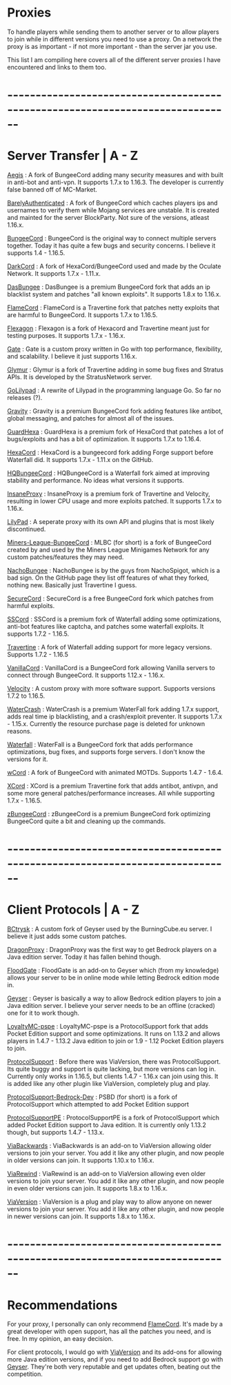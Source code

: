 # Proxies

To handle players while sending them to another server or to allow players to join while in different versions you need to use a proxy.
On a network the proxy is as important - if not more important - than the server jar you use.

This list I am compiling here covers all of the different server proxies I have encountered and links to them too.

# ------------------------------------------------------------------------------

# Server Transfer | A - Z

[Aegis](https://polymart.org/resource/aegis-the-best-bungeecord-fork.31) : A fork of BungeeCord adding many security measures and with built in anti-bot and anti-vpn. It supports 1.7.x to 1.16.3. The developer is currently false banned off of MC-Market.

[BarelyAuthenticated](https://github.com/Mindgamesnl/BarelyAuthenticated) : A fork of BungeeCord which caches players ips and usernames to verify them while Mojang services are unstable. It is created and mainted for the server BlockParty. Not sure of the versions, atleast 1.16.x.

[BungeeCord](https://www.spigotmc.org/wiki/bungeecord/) : BungeeCord is the original way to connect multiple servers together. Today it has quite a few bugs and security concerns. I believe it supports 1.4 - 1.16.5.

[DarkCord](https://github.com/Oculate/DarkCord) : A fork of HexaCord/BungeeCord used and made by the Oculate Network. It supports 1.7.x - 1.11.x.

[DasBungee](https://www.mc-market.org/resources/17481/) : DasBungee is a premium BungeeCord fork that adds an ip blacklist system and patches "all known exploits". It supports 1.8.x to 1.16.x.

[FlameCord](https://www.mc-market.org/resources/13492/) : FlameCord is a Travertine fork that patches netty exploits that are harmful to BungeeCord. It supports 1.7.x to 1.16.5.

[Flexagon](https://github.com/SeaEclipse/Flexagon) : Flexagon is a fork of Hexacord and Travertine meant just for testing purposes. It supports 1.7.x - 1.16.x.

[Gate](https://gate.minekube.com/) : Gate is a custom proxy written in Go with top performance, flexibility, and scalability. I believe it just supports 1.16.x.

[Glymur](https://github.com/StratusNetwork/Glymur) : Glymur is a fork of Travertine adding in some bug fixes and Stratus APIs. It is developed by the StratusNetwork server.

[GoLilypad](https://github.com/LilyPad/GoLilyPad) : A rewrite of Lilypad in the programming language Go. So far no releases (?).

[Gravity](https://www.mc-market.org/resources/17731/) : Gravity is a premium BungeeCord fork adding features like antibot, global messaging, and patches for almost all of the issues.

[GuardHexa](https://www.mc-market.org/resources/16180/) : GuardHexa is a premium fork of HexaCord that patches a lot of bugs/exploits and has a bit of optimization. It supports 1.7.x to 1.16.4.

[HexaCord](https://github.com/CronixMC/HexaCord) : HexaCord is a bungeecord fork adding Forge support before Waterfall did. It supports 1.7.x - 1.11.x on the GitHub.

[HQBungeeCord](https://github.com/moyugame/HQBungeeCord) : HQBungeeCord is a Waterfall fork aimed at improving stability and performance. No ideas what versions it supports.

[InsaneProxy](https://www.mc-market.org/resources/16588/) : InsaneProxy is a premium fork of Travertine and Velocity, resulting in lower CPU usage and more exploits patched. It supports 1.7.x to 1.16.x.

[LilyPad](https://github.com/LilyPad/JLilyPad) : A seperate proxy with its own API and plugins that is most likely discontinued.

[Miners-League-BungeeCord](https://github.com/root1599/Miners-League-BungeeCord) : MLBC (for short) is a fork of BungeeCord created by and used by the Miners League Minigames Network for any custom patches/features they may need.

[NachoBungee](https://github.com/CobbleSword/NachoBungee) : NachoBungee is by the guys from NachoSpigot, which is a bad sign. On the GitHub page they list off features of what they forked, nothing new. Basically just Travertine I guess.

[SecureCord](https://www.mc-market.org/resources/15002/) : SecureCord is a free BungeeCord fork which patches from harmful exploits.

[SSCord](https://www.mc-market.org/resources/14562/) : SSCord is a premium fork of Waterfall adding some optimizations, anti-bot features like captcha, and patches some waterfall exploits. It supports 1.7.2 - 1.16.5.

[Travertine](https://papermc.io/downloads#Travertine) : A fork of Waterfall adding support for more legacy versions. Supports 1.7.2 - 1.16.5

[VanillaCord](https://github.com/ME1312/VanillaCord/tree/1.12) : VanillaCord is a BungeeCord fork allowing Vanilla servers to connect through BungeeCord. It supports 1.12.x - 1.16.x.

[Velocity](https://velocitypowered.com/) : A custom proxy with more software support. Supports versions 1.7.2 to 1.16.5.

[WaterCrash](https://www.mc-market.org/threads/559656/) : WaterCrash is a premium WaterFall fork adding 1.7.x support, adds real time ip blacklisting, and a crash/exploit preventer. It supports 1.7.x - 1.15.x. Currently the resource purchase page is deleted for unknown reasons.

[Waterfall](https://papermc.io/downloads#Waterfall) : WaterFall is a BungeeCord fork that adds performance optimizations, bug fixes, and supports forge servers. I don't know the versions for it.

[wCord](https://github.com/wtfaremyinitials/wCord) : A fork of BungeeCord with animated MOTDs. Supports 1.4.7 - 1.6.4.

[XCord](https://www.mc-market.org/resources/16843/) : XCord is a premium Travertine fork that adds antibot, antivpn, and some more general patches/performance increases. All while supporting 1.7.x - 1.16.5.

[zBungeeCord](https://www.mc-market.org/resources/10187/) : zBungeeCord is a premium BungeeCord fork optimizing BungeeCord quite a bit and cleaning up the commands.
# ------------------------------------------------------------------------------

# Client Protocols | A - Z

[BCtrysk](https://github.com/DJIronic/BCtrysk) : A custom fork of Geyser used by the BurningCube.eu server. I believe it just adds some custom patches.

[DragonProxy](https://github.com/DragonetMC/DragonProxy) : DragonProxy was the first way to get Bedrock players on a Java edition server. Today it has fallen behind though.

[FloodGate](https://github.com/GeyserMC/Floodgate/) : FloodGate is an add-on to Geyser which (from my knowledge) allows your server to be in online mode while letting Bedrock edition mode in.

[Geyser](https://geysermc.org/) : Geyser is basically a way to allow Bedrock edition players to join a Java edition server. I believe your server needs to be an offline (cracked) one for it to work though.

[LoyaltyMC-pspe](https://github.com/reflykunz/LoyaltyMC-pspe) : LoyaltyMC-pspe is a ProtocolSupport fork that adds Pocket Edition support and some optimizations. It runs on 1.13.2 and allows players in 1.4.7 - 1.13.2 Java edition to join or 1.9 - 1.12 Pocket Edition players to join.

[ProtocolSupport](https://www.spigotmc.org/resources/protocolsupport.7201/) : Before there was ViaVersion, there was ProtocolSupport. Its quite buggy and support is quite lacking, but more versions can log in. Currently only works in 1.16.5, but clients 1.4.7 - 1.16.x can join using this. It is added like any other plugin like ViaVersion, completely plug and play.

[ProtocolSupport-Bedrock-Dev](https://github.com/Xernium/ProtocolSupport-Bedrock-Dev) : PSBD (for short) is a fork of ProtocolSupport which attempted to add Pocket Edition support

[ProtocolSupportPE](https://github.com/gIsForGravity/ProtocolSupportPE) : ProtocolSupportPE is a fork of ProtocolSupport which added Pocket Edition support to Java edition. It is currently only 1.13.2 though, but supports 1.4.7 - 1.13.x.

[ViaBackwards](https://www.spigotmc.org/resources/viabackwards.27448/) : ViaBackwards is an add-on to ViaVersion allowing older versions to join your server. You add it like any other plugin, and now people in older versions can join. It supports 1.10.x to 1.16.x.

[ViaRewind](https://www.spigotmc.org/resources/viarewind.52109/) : ViaRewind is an add-on to ViaVersion allowing even older versions to join your server. You add it like any other plugin, and now people in even older versions can join. It supports 1.8.x to 1.16.x.

[ViaVersion](https://www.spigotmc.org/resources/viaversion.19254/) : ViaVersion is a plug and play way to allow anyone on newer versions to join your server. You add it like any other plugin, and now people in newer versions can join. It supports 1.8.x to 1.16.x.

# ------------------------------------------------------------------------------

# Recommendations

For your proxy, I personally can only recommend [FlameCord](https://www.mc-market.org/resources/13492/). It's made by a great developer with open support, has all the patches you need, and is free. In my opinion, an easy decision.

For client protocols, I would go with [ViaVersion](https://www.spigotmc.org/resources/viaversion.19254/) and its add-ons for allowing more Java edition versions, and if you need to add Bedrock support go with [Geyser](https://geysermc.org/). They're both very reputable and get updates often, beating out the competition.
